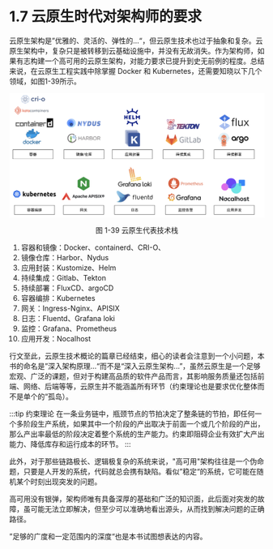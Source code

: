# 1.7 云原生时代对架构师的要求

云原生架构是”优雅的、灵活的、弹性的...“，但云原生技术也过于抽象和复杂。云原生架构中，复杂只是被转移到云基础设施中，并没有无故消失。作为架构师，如果有志构建一个高可用的云原生架构，对能力要求已提升到史无前例的程度。总结来说，在云原生工程实践中除掌握 Docker 和 Kubernetes，还需要知晓以下几个领域，如图1-39所示。

<div  align="center">
	<img src="../assets/cloud.svg" width = "650"  align=center />
	<p>图 1-39 云原生代表技术栈</p>
</div>

1. 容器和镜像：Docker、containerd、CRI-O、
2. 镜像仓库：Harbor、Nydus
3. 应用封装：Kustomize、Helm
4. 持续集成：Gitlab、Tekton
5. 持续部署：FluxCD、argoCD
6. 容器编排：Kubernetes
7. 网关：Ingress-Nginx、APISIX
8. 日志：Fluentd、Grafana loki
9. 监控：Grafana、Prometheus
10. 应用开发：Nocalhost


行文至此，云原生技术概论的篇章已经结束，细心的读者会注意到一个小问题，本书的命名是”深入架构原理...“而不是“深入云原生架构...”，虽然云原生是一个足够宏观、广泛的课题，但对于构建高品质的软件产品而言，其影响服务质量还包括前端、网络、后端等等，云原生并不能涵盖所有环节（约束理论也是要求优化整体而不是单个的“孤岛）。

:::tip 约束理论
在一条业务链中，瓶颈节点的节拍决定了整条链的节拍，即任何一个多阶段生产系统，如果其中一个阶段的产出取决于前面一个或几个阶段的产出，那么产出率最低的阶段决定着整个系统的生产能力。约束即阻碍企业有效扩大产出能力、降低库存和运行成本的环节。
:::

此外，对于那些链路极长、逻辑极复杂的系统来说，"高可用"架构往往是一个伪命题，只要是人开发的系统，代码就总会携有缺陷。看似”稳定“的系统，它可能在随机某个时刻出现突发的问题。

高可用没有银弹，架构师唯有具备深厚的基础和广泛的知识面，此后面对突发的故障，虽可能无法立即解决，但至少可以准确地看出源头，从而找到解决问题的正确路径。

”足够的广度和一定范围内的深度“也是本书试图想表达的内容。